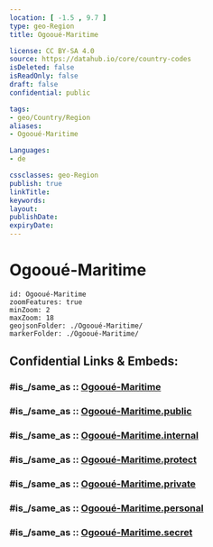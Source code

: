 ```yaml
---
location: [ -1.5 , 9.7 ] 
type: geo-Region
title: Ogooué-Maritime

license: CC BY-SA 4.0
source: https://datahub.io/core/country-codes
isDeleted: false
isReadOnly: false
draft: false
confidential: public

tags:
- geo/Country/Region
aliases:
- Ogooué-Maritime

Languages:
- de

cssclasses: geo-Region
publish: true
linkTitle: 
keywords: 
layout: 
publishDate: 
expiryDate: 
---
```


# Ogooué-Maritime

```leaflet
id: Ogooué-Maritime
zoomFeatures: true 
minZoom: 2 
maxZoom: 18
geojsonFolder: ./Ogooué-Maritime/
markerFolder: ./Ogooué-Maritime/
```


## Confidential Links & Embeds: 

### #is_/same_as :: [Ogooué-Maritime](/_Standards/Earth/Continent/Africa/Africa~Central/Gabon/Provinces~Gabon/Ogooué-Maritime.md) 

### #is_/same_as :: [Ogooué-Maritime.public](/_public/Earth/Continent/Africa/Africa~Central/Gabon/Provinces~Gabon/Ogooué-Maritime.public.md) 

### #is_/same_as :: [Ogooué-Maritime.internal](/_internal/Earth/Continent/Africa/Africa~Central/Gabon/Provinces~Gabon/Ogooué-Maritime.internal.md) 

### #is_/same_as :: [Ogooué-Maritime.protect](/_protect/Earth/Continent/Africa/Africa~Central/Gabon/Provinces~Gabon/Ogooué-Maritime.protect.md) 

### #is_/same_as :: [Ogooué-Maritime.private](/_private/Earth/Continent/Africa/Africa~Central/Gabon/Provinces~Gabon/Ogooué-Maritime.private.md) 

### #is_/same_as :: [Ogooué-Maritime.personal](/_personal/Earth/Continent/Africa/Africa~Central/Gabon/Provinces~Gabon/Ogooué-Maritime.personal.md) 

### #is_/same_as :: [Ogooué-Maritime.secret](/_secret/Earth/Continent/Africa/Africa~Central/Gabon/Provinces~Gabon/Ogooué-Maritime.secret.md)

